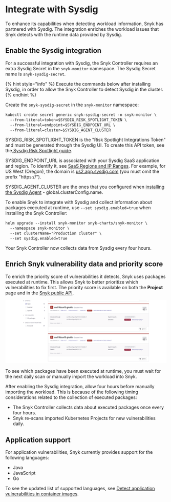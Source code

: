 # Integrate with Sysdig

To enhance its capabilities when detecting workload information, Snyk has partnered with Sysdig. The integration enriches the workload issues that Snyk detects with the runtime data provided by Sysdig.

## Enable the Sysdig integration

For a successful integration with Sysdig, the Snyk Controller requires an extra Sysdig Secret in the `snyk-monitor` namespace. The Sysdig Secret name is `snyk-sysdig-secret`.

{% hint style="info" %}
Execute the commands below after installing Sysdig, in order to allow the Snyk Controller to detect Sysdig in the cluster.
{% endhint %}

Create the `snyk-sysdig-secret` in the `snyk-monitor` namespace:

```
kubectl create secret generic snyk-sysdig-secret -n snyk-monitor \
  --from-literal=token=$SYSDIG_RISK_SPOTLIGHT_TOKEN \
  --from-literal=endpoint=$SYSDIG_ENDPOINT_URL \
  --from-literal=cluster=$SYSDIG_AGENT_CLUSTER
```

SYSDIG\_RISK\_SPOTLIGHT\_TOKEN is the "Risk Spotlight Integrations Token" and must be generated through the Sysdig UI. To create this API token, see the[ Sysdig Risk Spotlight guide](https://docs.sysdig.com/en/docs/sysdig-secure/integrations-for-sysdig-secure/risk-spotlight-integrations/#generate-a-token-for-the-integration).

SYSDIG\_ENDPOINT\_URL is associated with your Sysdig SaaS application and region. To identify it, see [SaaS Regions and IP Ranges](https://docs.sysdig.com/en/docs/administration/saas-regions-and-ip-ranges). For example, for US West (Oregon), the domain is [us2.app.sysdig.com](https://us2.app.sysdig.com/) (you must omit the prefix "https://").

SYSDIG\_AGENT\_CLUSTER are the ones that you configured when [installing the Sysdig Agent](https://docs.sysdig.com/en/docs/installation/sysdig-secure/install-agent-components/kubernetes/#parameter-definitions) - global.clusterConfig.name.

To enable Snyk to integrate with Sysdig and collect information about packages executed at runtime, use `--set sysdig.enabled=true` when installing the Snyk Controller:

```
helm upgrade --install snyk-monitor snyk-charts/snyk-monitor \
  --namespace snyk-monitor \
  --set clusterName="Production cluster" \
  --set sysdig.enabled=true
```

Your Snyk Controller now collects data from Sysdig every four hours.&#x20;

## Enrich Snyk vulnerability data and priority score

To enrich the priority score of vulnerabilities it detects, Snyk uses packages executed at runtime.  This allows Snyk to better prioritize which vulnerabilities to fix first. The priority score is available on both the **Project** page and in the [Snyk public API](https://snyk.docs.apiary.io/#reference/projects/aggregated-project-issues/list-all-aggregated-issues).

![Packages executed at runtime](<../../../.gitbook/assets/image (113) (1) (2) (1) (1) (2) (1) (1) (1).png>)

To see which packages have been executed at runtime, you must wait for the next daily scan or manually import the workload into Snyk.

After enabling the Sysdig integration, allow four hours before manually importing the workload. This is because of the following timing considerations related to the collection of executed packages:

* The Snyk Controller collects data about executed packages once every four hours.
* Snyk re-scans imported Kubernetes Projects for new vulnerabilities daily.

## Application support

For application vulnerabilities, Snyk currently provides support for the following languages:

* Java
* JavaScript
* Go

To see the updated list of supported languages, see [Detect application vulnerabilities in container images](../use-snyk-container-from-the-web-ui/detect-application-vulnerabilities-in-container-images.md).
